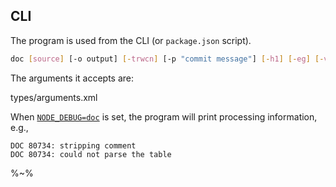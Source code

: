 ## CLI

The program is used from the CLI (or `package.json` script).

```sh
doc [source] [-o output] [-trwcn] [-p "commit message"] [-h1] [-eg] [-vh]
```

The arguments it accepts are:

<argufy>types/arguments.xml</argufy>

When [`NODE_DEBUG=doc`](t) is set, the program will print processing information, e.g.,

```
DOC 80734: stripping comment
DOC 80734: could not parse the table
```

%~%